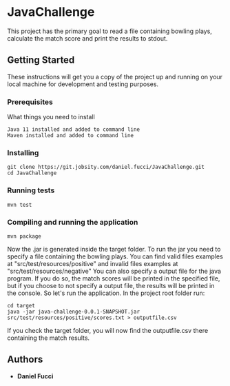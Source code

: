 # JavaChallenge

This project has the primary goal to read a file containing bowling plays, calculate the match score and print the results to stdout.

## Getting Started

These instructions will get you a copy of the project up and running on your local machine for development and testing purposes. 

### Prerequisites

What things you need to install

```
Java 11 installed and added to command line
Maven installed and added to command line
```

### Installing


```
git clone https://git.jobsity.com/daniel.fucci/JavaChallenge.git
cd JavaChallenge
``` 

### Running tests

```
mvn test
``` 

### Compiling and running the application

```
mvn package
``` 

Now the .jar is generated inside the target folder.
To run the jar you need to specify a file containing the bowling plays. You can find valid files examples at "src/test/resources/positive" and invalid files examples at "src/test/resources/negative"
You can also specify a output file for the java program. If you do so, the match scores will be printed in the specified file, but if you choose to not specify a output file, the results will be printed in the console.
So let's run the application. In the project root folder run: 

```
cd target
java -jar java-challenge-0.0.1-SNAPSHOT.jar src/test/resources/positive/scores.txt > outputfile.csv
``` 
If you check the target folder, you will now find the outputfile.csv there containing the match results.

## Authors

* **Daniel Fucci**
